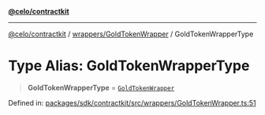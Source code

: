 [**@celo/contractkit**](../../../README.md)

***

[@celo/contractkit](../../../modules.md) / [wrappers/GoldTokenWrapper](../README.md) / GoldTokenWrapperType

# Type Alias: GoldTokenWrapperType

> **GoldTokenWrapperType** = [`GoldTokenWrapper`](../classes/GoldTokenWrapper.md)

Defined in: [packages/sdk/contractkit/src/wrappers/GoldTokenWrapper.ts:51](https://github.com/celo-org/developer-tooling/blob/master/packages/sdk/contractkit/src/wrappers/GoldTokenWrapper.ts#L51)
